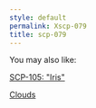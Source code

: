 ```yaml
---
style: default
permalink: Xscp-079
title: scp-079
---
```

You may also like:

[SCP-105: "Iris"](http://scp-wiki.net/scp-105)

[Clouds](http://scp-wiki.net/clouds)
